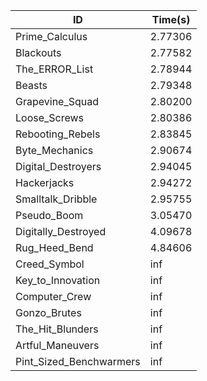 |ID|Time(s)|
|-|-|
|Prime_Calculus|2.77306|
|Blackouts|2.77582|
|The_ERROR_List|2.78944|
|Beasts|2.79348|
|Grapevine_Squad|2.80200|
|Loose_Screws|2.80386|
|Rebooting_Rebels|2.83845|
|Byte_Mechanics|2.90674|
|Digital_Destroyers|2.94045|
|Hackerjacks|2.94272|
|Smalltalk_Dribble|2.95755|
|Pseudo_Boom|3.05470|
|Digitally_Destroyed|4.09678|
|Rug_Heed_Bend|4.84606|
|Creed_Symbol|inf|
|Key_to_Innovation|inf|
|Computer_Crew|inf|
|Gonzo_Brutes|inf|
|The_Hit_Blunders|inf|
|Artful_Maneuvers|inf|
|Pint_Sized_Benchwarmers|inf|
